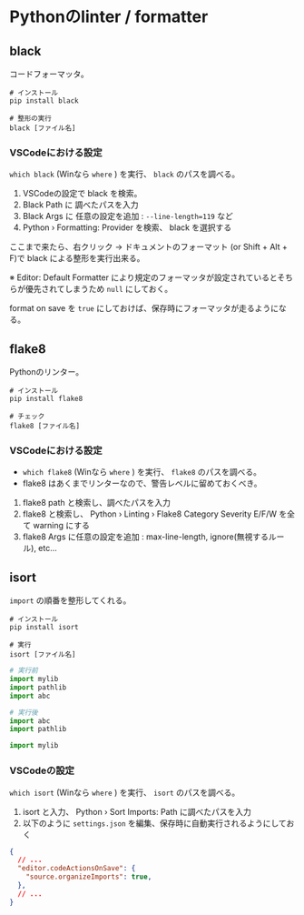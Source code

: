 # Pythonのlinter / formatter

## black

コードフォーマッタ。

```shell
# インストール
pip install black

# 整形の実行
black [ファイル名]
```

### VSCodeにおける設定

`which black` (Winなら `where` ) を実行、 `black` のパスを調べる。

1. VSCodeの設定で black を検索。
2. Black Path に 調べたパスを入力
3. Black Args に 任意の設定を追加 : `--line-length=119` など
4. Python › Formatting: Provider を検索、 black を選択する

ここまで来たら、右クリック → ドキュメントのフォーマット (or Shift + Alt + F)で black による整形を実行出来る。

※ Editor: Default Formatter により規定のフォーマッタが設定されているとそちらが優先されてしまうため `null` にしておく。

format on save を `true` にしておけば、保存時にフォーマッタが走るようになる。


## flake8

Pythonのリンター。

```shell
# インストール
pip install flake8

# チェック
flake8 [ファイル名]
```

### VSCodeにおける設定

- `which flake8` (Winなら `where` ) を実行、 `flake8` のパスを調べる。
- flake8 はあくまでリンターなので、警告レベルに留めておくべき。

1. flake8 path と検索し、調べたパスを入力
2. flake8 と検索し、 Python › Linting › Flake8 Category Severity E/F/W を全て warning にする
3. flake8 Args に任意の設定を追加 : max-line-length, ignore(無視するルール), etc...

## isort

`import` の順番を整形してくれる。

```shell
# インストール
pip install isort

# 実行
isort [ファイル名]
```

```python
# 実行前
import mylib
import pathlib
import abc

# 実行後
import abc
import pathlib

import mylib
```
### VSCodeの設定

`which isort` (Winなら `where` ) を実行、 `isort` のパスを調べる。

1. isort と入力、 Python › Sort Imports: Path に調べたパスを入力
2. 以下のように `settings.json` を編集、保存時に自動実行されるようにしておく

```json
{
  // ...
  "editor.codeActionsOnSave": {
    "source.organizeImports": true,
  },
  // ...
}
```
